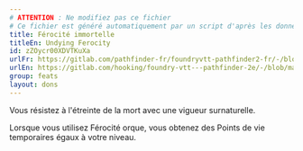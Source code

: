```yaml
---
# ATTENTION : Ne modifiez pas ce fichier
# Ce fichier est généré automatiquement par un script d'après les données du module Foundry VTT officiel et de sa traduction
title: Férocité immortelle
titleEn: Undying Ferocity
id: zZOycr00XDVTKuXa
urlFr: https://gitlab.com/pathfinder-fr/foundryvtt-pathfinder2-fr/-/blob/master/data/feats/zZOycr00XDVTKuXa.htm
urlEn: https://gitlab.com/hooking/foundry-vtt---pathfinder-2e/-/blob/master/packs/data/feats.db/undying-ferocity.json
group: feats
layout: dons
---
```

Vous résistez à l'étreinte de la mort avec une vigueur surnaturelle.

Lorsque vous utilisez Férocité orque, vous obtenez des Points de vie temporaires égaux à votre niveau.


